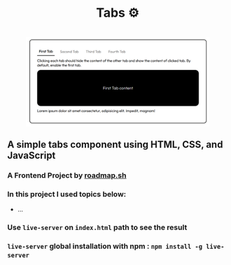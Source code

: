 <h1 align="center"> Tabs ⚙️<h1>
<p align="center">
<img align="center" width="420px" src="./img/banner.png" alt="Banner Image">
</p>

## A simple tabs component using HTML, CSS, and JavaScript

### A Frontend Project by [roadmap.sh](https://roadmap.sh/frontend/projects)

### In this project I used topics below:

-   ...

### Use `live-server` on `index.html` path to see the result

### `live-server` global installation with npm : `npm install -g live-server`
